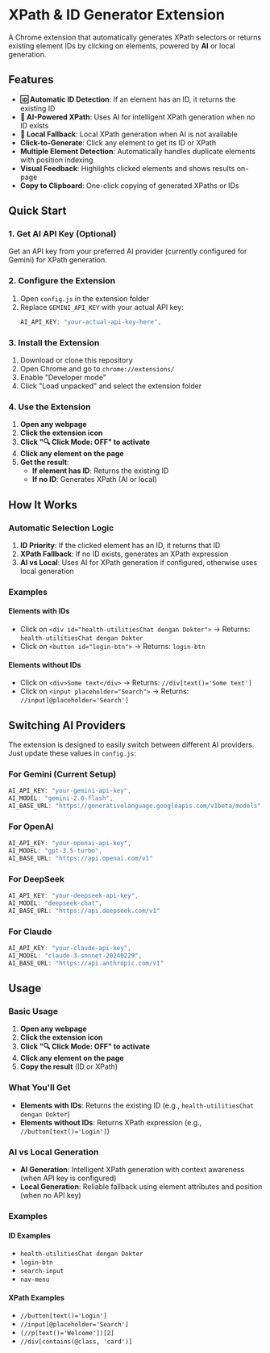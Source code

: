 
# XPath & ID Generator Extension

A Chrome extension that automatically generates XPath selectors or returns existing element IDs by clicking on elements, powered by **AI** or local generation.

## Features

- **🆔 Automatic ID Detection**: If an element has an ID, it returns the existing ID
- **🤖 AI-Powered XPath**: Uses AI for intelligent XPath generation when no ID exists
- **🔄 Local Fallback**: Local XPath generation when AI is not available
- **Click-to-Generate**: Click any element to get its ID or XPath
- **Multiple Element Detection**: Automatically handles duplicate elements with position indexing
- **Visual Feedback**: Highlights clicked elements and shows results on-page
- **Copy to Clipboard**: One-click copying of generated XPaths or IDs

## Quick Start

### 1. Get AI API Key (Optional)

Get an API key from your preferred AI provider (currently configured for Gemini) for XPath generation.

### 2. Configure the Extension

1. Open `config.js` in the extension folder
2. Replace `GEMINI_API_KEY` with your actual API key:
   ```javascript
   AI_API_KEY: "your-actual-api-key-here",
   ```

### 3. Install the Extension

1. Download or clone this repository
2. Open Chrome and go to `chrome://extensions/`
3. Enable "Developer mode"
4. Click "Load unpacked" and select the extension folder

### 4. Use the Extension

1. **Open any webpage**
2. **Click the extension icon**
3. **Click "🔍 Click Mode: OFF" to activate**
4. **Click any element on the page**
5. **Get the result**:
   - **If element has ID**: Returns the existing ID
   - **If no ID**: Generates XPath (AI or local)

## How It Works

### Automatic Selection Logic

1. **ID Priority**: If the clicked element has an ID, it returns that ID
2. **XPath Fallback**: If no ID exists, generates an XPath expression
3. **AI vs Local**: Uses AI for XPath generation if configured, otherwise uses local generation

### Examples

#### Elements with IDs
- Click on `<div id="health-utilitiesChat dengan Dokter">` → Returns: `health-utilitiesChat dengan Dokter`
- Click on `<button id="login-btn">` → Returns: `login-btn`

#### Elements without IDs
- Click on `<div>Some text</div>` → Returns: `//div[text()='Some text']`
- Click on `<input placeholder="Search">` → Returns: `//input[@placeholder='Search']`

## Switching AI Providers

The extension is designed to easily switch between different AI providers. Just update these values in `config.js`:

### For Gemini (Current Setup)
```javascript
AI_API_KEY: "your-gemini-api-key",
AI_MODEL: "gemini-2.0-flash",
AI_BASE_URL: "https://generativelanguage.googleapis.com/v1beta/models"
```

### For OpenAI
```javascript
AI_API_KEY: "your-openai-api-key",
AI_MODEL: "gpt-3.5-turbo",
AI_BASE_URL: "https://api.openai.com/v1"
```

### For DeepSeek
```javascript
AI_API_KEY: "your-deepseek-api-key",
AI_MODEL: "deepseek-chat",
AI_BASE_URL: "https://api.deepseek.com/v1"
```

### For Claude
```javascript
AI_API_KEY: "your-claude-api-key",
AI_MODEL: "claude-3-sonnet-20240229",
AI_BASE_URL: "https://api.anthropic.com/v1"
```

## Usage

### Basic Usage

1. **Open any webpage**
2. **Click the extension icon**
3. **Click "🔍 Click Mode: OFF" to activate**
4. **Click any element on the page**
5. **Copy the result** (ID or XPath)

### What You'll Get

- **Elements with IDs**: Returns the existing ID (e.g., `health-utilitiesChat dengan Dokter`)
- **Elements without IDs**: Returns XPath expression (e.g., `//button[text()='Login']`)

### AI vs Local Generation

- **AI Generation**: Intelligent XPath generation with context awareness (when API key is configured)
- **Local Generation**: Reliable fallback using element attributes and position (when no API key)

### Examples

#### ID Examples
- `health-utilitiesChat dengan Dokter`
- `login-btn`
- `search-input`
- `nav-menu`

#### XPath Examples
- `//button[text()='Login']`
- `//input[@placeholder='Search']`
- `(//p[text()='Welcome'])[2]`
- `//div[contains(@class, 'card')]`

